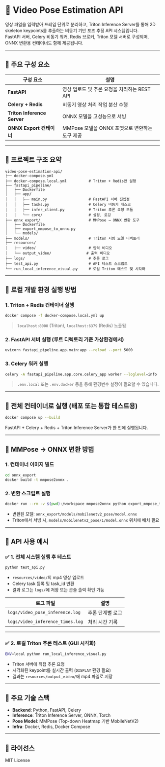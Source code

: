 # 🎯 Video Pose Estimation API

영상 파일을 입력받아 프레임 단위로 분리하고, Triton Inference Server를 통해 2D skeleton keypoints를 추출하는 비동기 기반 포즈 추정 API 시스템입니다.  
FastAPI 서버, Celery 비동기 워커, Redis 브로커, Triton 모델 서버로 구성되며, ONNX 변환용 컨테이너도 함께 제공됩니다.

---

## 🧩 주요 구성 요소

| 구성 요소         | 설명 |
|------------------|------|
| **FastAPI**      | 영상 업로드 및 추론 요청을 처리하는 REST API |
| **Celery + Redis** | 비동기 영상 처리 작업 분산 수행 |
| **Triton Inference Server** | ONNX 모델을 고성능으로 서빙 |
| **ONNX Export 컨테이너** | MMPose 모델을 ONNX 포맷으로 변환하는 도구 제공 |

---

## 📁 프로젝트 구조 요약

```
video-pose-estimation-api/
├── docker-compose.yml
├── docker-compose.local.yml          # Triton + Redis만 실행
├── fastapi_pipeline/
│   ├── Dockerfile
│   ├── app/
│   │   ├── main.py                   # FastAPI 서버 진입점
│   │   ├── tasks.py                  # Celery 비동기 태스크
│   │   ├── infer_client.py           # Triton 추론 요청 모듈
│   │   └── core/                     # 설정, 로깅
├── onnx_export/                      # MMPose → ONNX 변환 도구
│   ├── Dockerfile
│   ├── export_mmpose_to_onnx.py
│   └── models/
├── models/                           # Triton 서빙 모델 디렉토리
├── resources/
│   ├── video/                        # 입력 비디오
│   └── output_video/                # 출력 비디오
├── logs/                             # 추론 로그
├── test_api.py                       # API 테스트 스크립트
└── run_local_inference_visual.py     # 로컬 Triton 테스트 및 시각화
```

---

## 🧪 로컬 개발 환경 실행 방법

### 1. Triton + Redis 컨테이너 실행

```bash
docker compose -f docker-compose.local.yml up
```

> `localhost:8000` (Triton), `localhost:6379` (Redis) 노출됨

### 2. FastAPI 서버 실행 (루트 디렉토리 기준 가상환경에서)

```bash
uvicorn fastapi_pipeline.app.main:app --reload --port 5000
```

### 3. Celery 워커 실행

```bash
celery -A fastapi_pipeline.app.core.celery_app worker --loglevel=info
```

> `.env.local` 또는 `.env.docker` 등을 통해 환경변수 설정이 필요할 수 있습니다.

---

## 🚀 전체 컨테이너로 실행 (배포 또는 통합 테스트용)

```bash
docker compose up --build
```

FastAPI + Celery + Redis + Triton Inference Server가 한 번에 실행됩니다.

---

## 🔄 MMPose → ONNX 변환 방법

### 1. 컨테이너 이미지 빌드

```bash
cd onnx_export
docker build -t mmpose2onnx .
```

### 2. 변환 스크립트 실행

```bash
docker run --rm -v $(pwd):/workspace mmpose2onnx python export_mmpose_to_onnx.py
```

- 변환된 모델: `onnx_export/models/mobilenetv2_pose/model.onnx`
- Triton에서 서빙 시, `models/mobilenetv2_pose/1/model.onnx` 위치에 배치 필요

---

## 📡 API 사용 예시

### ✅ 1. 전체 시스템 실행 후 테스트

```bash
python test_api.py
```

- `resources/video/`의 mp4 영상 업로드
- Celery task 등록 및 task_id 반환
- 결과 로그는 `logs/`에 저장 또는 콘솔 출력 확인 가능

| 로그 파일                          | 설명 |
|----------------------------------|------|
| `logs/video_pose_inference.log` | 추론 단계별 로그 |
| `logs/video_inference_times.log`| 처리 시간 기록 |

---

### ✅ 2. 로컬 Triton 추론 테스트 (GUI 시각화)

```bash
ENV=local python run_local_inference_visual.py
```

- Triton 서버에 직접 추론 요청
- 시각화된 keypoint를 실시간 출력 (`DISPLAY` 환경 필요)
- 결과는 `resources/output_video/`에 mp4 파일로 저장

---

## 🧰 주요 기술 스택

- **Backend**: Python, FastAPI, Celery
- **Inference**: Triton Inference Server, ONNX, Torch
- **Pose Model**: MMPose (Top-down Heatmap 기반 MobileNetV2)
- **Infra**: Docker, Redis, Docker Compose

---

## 📝 라이선스

MIT License
